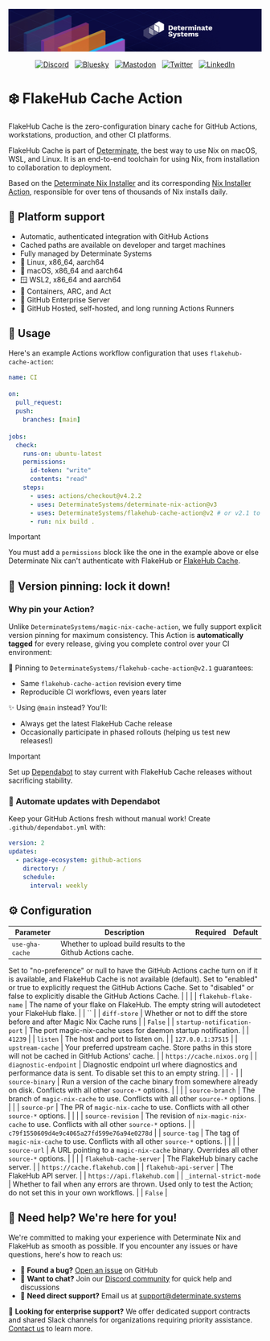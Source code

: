 <p align="center">
  <a href="https://determinate.systems" target="_blank"><img src="https://raw.githubusercontent.com/determinatesystems/.github/main/.github/banner.jpg"></a>
</p>
<p align="center">
  &nbsp;<a href="https://determinate.systems/discord" target="_blank"><img alt="Discord" src="https://img.shields.io/discord/1116012109709463613?style=for-the-badge&logo=discord&logoColor=%23ffffff&label=Discord&labelColor=%234253e8&color=%23e4e2e2"></a>&nbsp;
  &nbsp;<a href="https://bsky.app/profile/determinate.systems" target="_blank"><img alt="Bluesky" src="https://img.shields.io/badge/Bluesky-0772D8?style=for-the-badge&logo=bluesky&logoColor=%23ffffff"></a>&nbsp;
  &nbsp;<a href="https://hachyderm.io/@determinatesystems" target="_blank"><img alt="Mastodon" src="https://img.shields.io/badge/Mastodon-6468fa?style=for-the-badge&logo=mastodon&logoColor=%23ffffff"></a>&nbsp;
  &nbsp;<a href="https://twitter.com/DeterminateSys" target="_blank"><img alt="Twitter" src="https://img.shields.io/badge/Twitter-303030?style=for-the-badge&logo=x&logoColor=%23ffffff"></a>&nbsp;
  &nbsp;<a href="https://www.linkedin.com/company/determinate-systems" target="_blank"><img alt="LinkedIn" src="https://img.shields.io/badge/LinkedIn-1667be?style=for-the-badge&logo=linkedin&logoColor=%23ffffff"></a>&nbsp;
</p>

# ️❄️ FlakeHub Cache Action

FlakeHub Cache is the zero-configuration binary cache for GitHub Actions, workstations, production, and other CI platforms.

FlakeHub Cache is part of [Determinate], the best way to use Nix on macOS, WSL, and Linux.
It is an end-to-end toolchain for using Nix, from installation to collaboration to deployment.

Based on the [Determinate Nix Installer][nix-installer] and its corresponding [Nix Installer Action][nix-installer-action], responsible for over tens of thousands of Nix installs daily.

## 🫶 Platform support

- Automatic, authenticated integration with GitHub Actions
- Cached paths are available on developer and target machines
- Fully managed by Determinate Systems
- 🐧 Linux, x86_64, aarch64
- 🍏 macOS, x86_64 and aarch64
- 🪟 WSL2, x86_64 and aarch64
- 🐋 Containers, ARC, and Act
- 🐙 GitHub Enterprise Server
- 💁 GitHub Hosted, self-hosted, and long running Actions Runners

## ️🔧 Usage

Here's an example Actions workflow configuration that uses `flakehub-cache-action`:

```yaml
name: CI

on:
  pull_request:
  push:
    branches: [main]

jobs:
  check:
    runs-on: ubuntu-latest
    permissions:
      id-token: "write"
      contents: "read"
    steps:
      - uses: actions/checkout@v4.2.2
      - uses: DeterminateSystems/determinate-nix-action@v3
      - uses: DeterminateSystems/flakehub-cache-action@v2 # or v2.1 to pin to a release
      - run: nix build .
```

> [!IMPORTANT]
> You must add a `permissions` block like the one in the example above or else Determinate Nix can't authenticate with FlakeHub or [FlakeHub Cache][cache].

## 📌 Version pinning: lock it down!

### Why pin your Action?

Unlike `DeterminateSystems/magic-nix-cache-action`, we fully support explicit version pinning for maximum consistency.
This Action is **automatically tagged** for every release, giving you complete control over your CI environment:

📍 Pinning to `DeterminateSystems/flakehub-cache-action@v2.1` guarantees:

- Same `flakehub-cache-action` revision every time
- Reproducible CI workflows, even years later

✨ Using `@main` instead? You'll:

- Always get the latest FlakeHub Cache release
- Occasionally participate in phased rollouts (helping us test new releases!)

> [!IMPORTANT]
> Set up [Dependabot] to stay current with FlakeHub Cache releases without sacrificing stability.

### 🤖 Automate updates with Dependabot

Keep your GitHub Actions fresh without manual work! Create `.github/dependabot.yml` with:

```yaml
version: 2
updates:
  - package-ecosystem: github-actions
    directory: /
    schedule:
      interval: weekly
```

## ️⚙️ Configuration

| Parameter                   | Description                                                                                                                                                                                                                                                                                                                                                  | Required | Default                                    |
|-----------------------------|--------------------------------------------------------------------------------------------------------------------------------------------------------------------------------------------------------------------------------------------------------------------------------------------------------------------------------------------------------------|----------|--------------------------------------------|
| `use-gha-cache`             | Whether to upload build results to the Github Actions cache.
Set to "no-preference" or null to have the GitHub Actions cache turn on if it is available, and FlakeHub Cache is not available (default).
Set to "enabled" or true to explicitly request the GitHub Actions Cache.
Set to "disabled" or false to explicitly disable the GitHub Actions Cache.
 |          |                                            |
| `flakehub-flake-name`       | The name of your flake on FlakeHub. The empty string will autodetect your FlakeHub flake.                                                                                                                                                                                                                                                                    |          | ``                                         |
| `diff-store`                | Whether or not to diff the store before and after Magic Nix Cache runs                                                                                                                                                                                                                                                                                       |          | `False`                                    |
| `startup-notification-port` | The port magic-nix-cache uses for daemon startup notification.                                                                                                                                                                                                                                                                                               |          | `41239`                                    |
| `listen`                    | The host and port to listen on.                                                                                                                                                                                                                                                                                                                              |          | `127.0.0.1:37515`                          |
| `upstream-cache`            | Your preferred upstream cache. Store paths in this store will not be cached in GitHub Actions' cache.                                                                                                                                                                                                                                                        |          | `https://cache.nixos.org`                  |
| `diagnostic-endpoint`       | Diagnostic endpoint url where diagnostics and performance data is sent. To disable set this to an empty string.                                                                                                                                                                                                                                              |          | `-`                                        |
| `source-binary`             | Run a version of the cache binary from somewhere already on disk. Conflicts with all other `source-*` options.                                                                                                                                                                                                                                               |          |                                            |
| `source-branch`             | The branch of `magic-nix-cache` to use. Conflicts with all other `source-*` options.                                                                                                                                                                                                                                                                         |          |                                            |
| `source-pr`                 | The PR of `magic-nix-cache` to use. Conflicts with all other `source-*` options.                                                                                                                                                                                                                                                                             |          |                                            |
| `source-revision`           | The revision of `nix-magic-nix-cache` to use. Conflicts with all other `source-*` options.                                                                                                                                                                                                                                                                   |          | `c79f1550609d4e9c4065a27fd599e76a94e0278d` |
| `source-tag`                | The tag of `magic-nix-cache` to use. Conflicts with all other `source-*` options.                                                                                                                                                                                                                                                                            |          |                                            |
| `source-url`                | A URL pointing to a `magic-nix-cache` binary. Overrides all other `source-*` options.                                                                                                                                                                                                                                                                        |          |                                            |
| `flakehub-cache-server`     | The FlakeHub binary cache server.                                                                                                                                                                                                                                                                                                                            |          | `https://cache.flakehub.com`               |
| `flakehub-api-server`       | The FlakeHub API server.                                                                                                                                                                                                                                                                                                                                     |          | `https://api.flakehub.com`                 |
| `_internal-strict-mode`     | Whether to fail when any errors are thrown. Used only to test the Action; do not set this in your own workflows.                                                                                                                                                                                                                                             |          | `False`                                    |

## 🛟 Need help? We're here for you!

We're committed to making your experience with Determinate Nix and FlakeHub as smooth as possible. If you encounter any issues or have questions, here's how to reach us:

- 🐛 **Found a bug?** [Open an issue](https://github.com/DeterminateSystems/determinate-nix-action/issues/new) on GitHub
- 💬 **Want to chat?** Join our [Discord community](https://determinate.systems/discord) for quick help and discussions
- 📧 **Need direct support?** Email us at [support@determinate.systems](mailto:support@determinate.systems)

🤝 **Looking for enterprise support?** We offer dedicated support contracts and shared Slack channels for organizations requiring priority assistance. [Contact us](mailto:support@determinate.systems) to learn more.

[action]: https://github.com/DeterminateSystems/flakehub-cache-action/
[cache]: https://flakehub.com/cache
[dependabot]: https://github.com/dependabot
[det-nix]: https://docs.determinate.systems/determinate-nix
[determinate]: https://docs.determinate.systems
[detsys]: https://determinate.systems/
[flakehub]: https//flakehub.com
[installer]: https://github.com/DeterminateSystems/nix-installer/
[nix-installer-action]: https://github.com/DeterminateSystems/nix-installer-action
[nix-installer]: https://github.com/DeterminateSystems/nix-installer
[privacy]: https://determinate.systems/policies/privacy
[telemetry]: https://github.com/DeterminateSystems/magic-nix-cache/blob/main/magic-nix-cache/src/telemetry.rs
[z2n]: https://zero-to-nix.com
[z2ncache]: https://zero-to-nix.com/concepts/caching#binary-caches
[zhaofeng]: https://github.com/zhaofengli/
